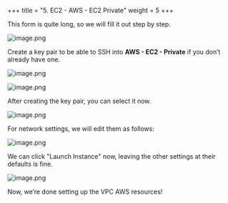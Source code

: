 +++
title = "5. EC2 - AWS - EC2 Private"
weight = 5
+++


This form is quite long, so we will fill it out step by step.


![image.png](/images/003-iii-setup-vpc-aws-resources/12-860595-image.png)


Create a key pair to be able to SSH into **AWS - EC2 - Private** if you don’t already have one.


![image.png](/images/003-iii-setup-vpc-aws-resources/12-777630-image.png)


![image.png](/images/003-iii-setup-vpc-aws-resources/12-481000-image.png)


After creating the key pair, you can select it now.


![image.png](/images/003-iii-setup-vpc-aws-resources/12-483507-image.png)


For network settings, we will edit them as follows:


![image.png](/images/003-iii-setup-vpc-aws-resources/12-597119-image.png)


We can click "Launch Instance" now, leaving the other settings at their defaults is fine.


![image.png](/images/003-iii-setup-vpc-aws-resources/12-564516-image.png)


Now, we’re done setting up the VPC AWS resources!


